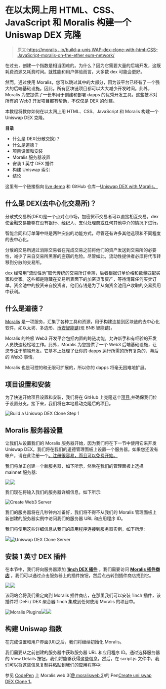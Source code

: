 # 在以太网上用 HTML、CSS、JavaScript 和 Moralis 构建一个 Uniswap DEX 克隆

> 原文:[https://moralis . io/build-a-unis WAP-dex-clone-with-html-CSS-JavaScript-moralis-on-the-ether eum-network/](https://moralis.io/build-a-uniswap-dex-clone-with-html-css-javascript-moralis-on-the-ethereum-network/)

在过去，创建一个指数是相当困难的。为什么？因为它需要大量的后端开发，这既耗费资源又耗费时间。就性能和用户体验而言，大多数 dex 可能会更好。

然而，通过使用 Moralis，您可以跳过其中的大部分，因为该平台已经有了一个强大的后端基础设施。因此，所有区块链项目都可以大大减少开发时间。此外，Moralis 为您提供了一长串用于创建和部署 dapps 的优秀开发工具。这些技术对所有的 Web3 开发项目都有帮助，不仅仅是 DEX 的创建。

本教程将教你如何在以太网上用 HTML、CSS、JavaScript 和 Moralis 构建一个 Uniswap DEX 克隆。

**目录**

*   什么是 DEX(分散交换)？
*   什么是道德？
*   项目设置和安装
*   Moralis 服务器设置
*   安装 1 英寸 DEX 插件
*   构建 Uniswap 索引
*   结论

这里有一个链接指向 [live demo](https://uniswap-dex-with-moralis.vercel.app/) 和 GitHub 仓库—[Uniswap DEX with Moralis。](https://github.com/Olanetsoft/uniswap-dex-with-moralis)

## **什么是 DEX(去中心化交易所)？**

分散式交易所(DEX)是一个点对点市场，加密货币交易者可以直接相互交易。dex 使金融交易能够在没有银行、经纪人、支付处理商或任何其他中介的情况下进行。

智能合同和订单簿中继是两种突出的功能方式，尽管还有许多其他选项和不同程度的去中心化。

分散的交易所通过消除交易者在完成交易之前将他们的资产发送到交易所的必要性，减少了来自交易所黑客的盗窃的危险。尽管如此，流动性提供者必须将代币转移到分散的交易所。

dex 经常用“流动性池”取代传统的交易所订单簿，后者根据订单价格和数量匹配买家和卖家。这些都是隐藏在交易所表面下的加密货币资产，等待清算任何买卖订单。资金池中的投资来自投资者，他们存钱是为了从向资金池用户收取的交易费用中获利。

## **什么是道德？**

[Moralis](https://moralis.io/) 是一项服务，汇集了各种工具和资源，用于构建连接到区块链的去中心化软件，如以太坊、多边形、[币安智能链](https://moralis.io/bsc-programming-guide-intro-to-binance-smart-chain-development-in-10-minutes/)(现 BNB 智能链)。

Moralis 的终极 Web3 开发平台包括内置的跨链功能，允许新手和有经验的开发人员快速轻松地工作。此外，Moralis 为您提供了一个 Web3 后端基础设施，让您专注于前端开发。它基本上处理了让你的 dapps 运行所需的所有复杂的、幕后的 Web3 事情。

Moralis 也是可控的和无限可扩展的，所以你的 dapps 将毫无困难地扩展。

## **项目设置和安装**

为了快速开始项目设置和安装，我们将在 GitHub 上克隆这个[项目](https://github.com/Olanetsoft/uniswap-dex-with-moralis/tree/setup),并确保我们位于设置分支。接下来，我们将在本地启动克隆后的项目。

![Build a Uniswap DEX Clone Step 1](../Images/37b29cd3e29476c745892e425495e959.png)

## **Moralis 服务器设置**

让我们从设置我们的 Moralis 服务器开始，因为我们将在下一节中使用它来开发 Uniswap DEX。我们将在我们的道德管理面板上设置一个服务器。如果您还没有帐户，请在此注册一个[。注册很容易，而且可以免费开始。](https://admin.moralis.io/register)

我们将单击创建一个新服务器，如下所示，然后在我们的管理面板上选择 mainnet 服务器:

![](../Images/0fb908b06add8495d0f9ac3a92973a4a.png)![](../Images/d52f888b904e04b812be4b3f43d62d92.png)

我们现在将输入我们的服务器详细信息，如下所示:

![Create Web3 Server](../Images/c81a2b9a483e5a071b304426af8f0266.png)

我们的服务器将在几秒钟内准备好，我们将不得不从我们的 Moralis 管理面板上新创建的服务器实例中访问我们的服务器 URL 和应用程序 ID。

我们将使用这些详细信息从我们的应用程序连接到服务器实例，如下所示:

![](../Images/ebc2b852d3e12d6d8eee9878d527f512.png)![Uniswap DEX Clone Server](../Images/03d2f3d44a32958060c0c20d762243b9.png)

## **安装 1 英寸 DEX 插件**

在本节中，我们将向服务器添加 [**1inch DEX 插件**](https://moralis.io/plugins/1inch) 。我们需要访问 [**Moralis 插件商店**](https://moralis.io/plugins) ，我们可以通过点击服务器上的插件按钮，然后点击转到插件商店找到它。

![](../Images/1738edfe8da99bad403cc4a6d662eafc.png)![](../Images/c5b3ee645da0403beeff58973c7a2dc3.png)

该网站会将我们重定向到 Moralis 插件商店，在那里我们可以安装 1inch 插件，该插件将 DeFi / DEX 聚合器 1inch 集成到任何使用 Moralis 的项目中。

![Moralis Plugins](../Images/87dae039d5c68f21c404a1588941226e.png)![](../Images/c4a3e93b0b0ea70f15c41c4315f02ad5.png)![](../Images/705f6f234416c9f18541cbf353a61e69.png)

## **构建 Uniswap 指数**

在完成设置和用户界面(UI)之后，我们将继续初始化 Moralis。

我们需要从之前创建的服务器中获取服务器 URL 和应用程序 ID。通过选择服务器的 View Details 按钮，我们将能够获得这些信息。然后，在 script.js 文件中，我们可以将这些信息复制并粘贴到我们的应用程序中:

参见 [CodePen](https://codepen.io) 上 Moralis web 3([@ moralisweb 3](https://codepen.io/moralisweb3))的 Pen[Create uni swap DEX Clone 1](https://codepen.io/moralisweb3/pen/wvpVJGe)。